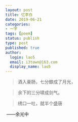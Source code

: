 ```yaml
---
layout: post
title: 忆李白
date: 2019-06-21
categories:
- 一字
tags: [poem]
status: publish
type: post
published: true
author:
  login: lao5
  email: i3town@163.com
  display_name: lao5
---
```


>酒入豪肠，七分酿成了月光，    

>余下的三分啸成剑气。 

>绣口一吐，就半个盛唐

​                                                                   ——余光中


